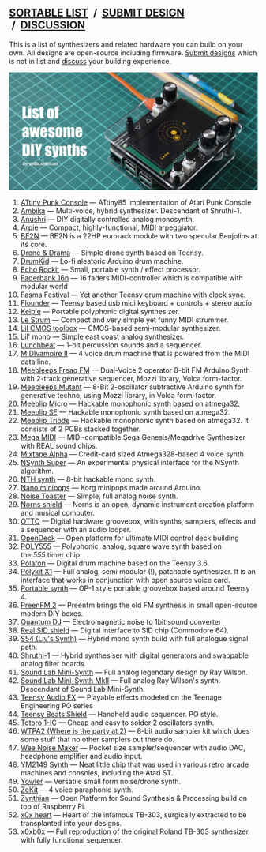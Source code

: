 ## [SORTABLE LIST](https://diy-synths.snnkv.com/)  /  [SUBMIT DESIGN](https://diy-synths.snnkv.com/submit)  /  [DISCUSSION](https://github.com/Atarity/diy-synths/discussions)

This is a list of synthesizers and related hardware you can build
on your own. All designs are open-source including firmware.
[Submit designs](https://diy-synths.snnkv.com/submit) which is not
in list and [discuss](https://github.com/Atarity/diy-synths/discussions)
your building experience.

![DIY-synths-title](/diy-synths-title.jpg)
1. [ATtiny Punk Console](https://github.com/noisio/ATtiny-Punk-Console) — ATtiny85 implementation of Atari Punk Console
1. [Ambika](https://mutable-instruments.net/archive/) — Multi-voice, hybrid synthesizer. Descendant of Shruthi-1.
1. [Anushri](https://mutable-instruments.net/archive/) — DIY digitally controlled analog monosynth.
1. [Arpie](https://six4pix.com/product/arpie/) — Compact, highly-functional, MIDI arpeggiator.
1. [BE2N](https://www.jolinlab.com/be2n/) — BE2N is a 22HP eurorack module with two specular Benjolins at its core.
1. [Drone & Drama](https://github.com/bjc01/D-D_Teensy) — Simple drone synth based on Teensy.
1. [DrumKid](https://github.com/mattybrad/drumkid) — Lo-fi aleatoric Arduino drum machine.
1. [Echo Rockit](http://musicfromouterspace.com/index.php?MAINTAB=SYNTHDIY&VPW=1910&VPH=871) — Small, portable synth / effect processor.
1. [Faderbank 16n](https://github.com/16n-faderbank/16n) — 16 faders MIDI-controller which is compatible with modular world
1. [Fasma Festival](https://tomashg.com/?p=1324) — Yet another Teensy drum machine with clock sync.
1. [Flounder](https://github.com/MattKuebrich/flounder) — Teensy based usb midi keyboard + controls + stereo audio
1. [Kelpie](https://github.com/friedpies/kelpie-pocket-synth) — Portable polyphonic digital synthesizer.
1. [Le Strum](https://github.com/hotchk155/Voici-Le-Strum) — Compact and very simple yet funny MIDI strummer.
1. [Lil CMOS toolbox](https://github.com/diysynth/STANDALONE-DEVICES) — CMOS-based semi-modular synthesizer.
1. [Lil' mono](https://github.com/diysynth/STANDALONE-DEVICES/tree/main/LIL'-MONO-SYNTH) — Simple east coast analog synthesizer.
1. [Lunchbeat](https://github.com/buranelectrix/lunchbeat-PCB) — 1-bit percussion sounds and a sequencer.
1. [MIDIvampire II](http://www.openmusiclabs.com/projects/midivamp2/index.html) — 4 voice drum machine that is powered from the MIDI data line.
1. [Meebleeps Freaq FM](https://github.com/Meebleeps/MeeBleeps-Freaq-FM-Synth) — Dual-Voice 2 operator 8-bit FM Arduino Synth with 2-track generative sequencer, Mozzi library, Volca form-factor.
1. [Meebleeps Mutant](https://github.com/Meebleeps/MeeBleeps-Mutant-Synth) — 8-Bit 2-oscillator subtractive Arduino synth for generative techno, using Mozzi library, in Volca form-factor.
1. [Meeblip Micro](https://github.com/MeeBlip/meeblip-circuits) — Hackable monophonic synth based on atmega32.
1. [Meeblip SE](https://github.com/MeeBlip/meeblip-circuits) — Hackable monophonic synth based on atmega32.
1. [Meeblip Triode](https://github.com/MeeBlip/meeblip-triode) — Hackable monophonic synth based on atmega32. It consists of 2 PCBs stacked together.
1. [Mega MIDI](https://github.com/AidanHockey5/MegaMIDI) — MIDI-compatible Sega Genesis/Megadrive Synthesizer with REAL sound chips.
1. [Mixtape Alpha](http://wiki.openmusiclabs.com/wiki/MixtapeAlpha) — Credit-card sized Atmega328-based 4 voice synth.
1. [NSynth Super](https://github.com/googlecreativelab/open-nsynth-super) — An experimental physical interface for the NSynth algorithm. 
1. [NTH synth](https://github.com/NTHSynth/NTH_DSP) — 8-bit hackable mono synth.
1. [Nano minipops](https://github.com/NANOmodules/NANO-Minipops) — Korg minipops made around Arduino.
1. [Noise Toaster](http://musicfromouterspace.com/index.php?MAINTAB=SYNTHDIY&VPW=1910&VPH=871) — Simple, full analog noise synth.
1. [Norns shield](https://github.com/monome/norns-shield) — Norns is an open, dynamic instrument creation platform and musical computer. 
1. [OTTO](https://github.com/bitfieldaudio/OTTO) — Digital hardware groovebox, with synths, samplers, effects and a sequencer with an audio looper.
1. [OpenDeck](https://github.com/shanteacontrols/OpenDeck) — Open platform for ultimate MIDI control deck building
1. [POLY555](https://github.com/oskitone/poly555) — Polyphonic, analog, square wave synth based on the _555_ timer chip.
1. [Polaron](https://github.com/zueblin/Polaron) — Digital drum machine based on the Teensy 3.6.
1. [Polykit X1](https://github.com/polykit/polykit-x-monosynth) — Full analog, semi modular (!), patchable synthesizer. It is an interface that works in conjunction with open source voice card.
1. [Portable synth](https://github.com/prajwal1121/Portable-Synth) — OP-1 style portable groovebox based around Teensy 4.
1. [PreenFM 2](https://github.com/Ixox/preenfm2) — Preenfm brings the old FM synthesis in small open-source modern DIY boxes.
1. [Quantum DJ](https://warmplace.ru/hard/qdj/?fbclid=IwAR3kJHlGsxXUGChfXL_qjapHxT5TMV6Du6AfpE0VJ6x5OJzYAFS-qSvjPYk) — Electromagnetic noise to 1bit sound converter
1. [Real SID shield](https://github.com/emceha/RealSIDShield) — Digital interface to SID chip (Commodore 64).
1. [S54 (Liv's Synth)](https://github.com/SloBloLabs/LivSynth/tree/main) — Hybrid mono synth build with full analogue signal path.
1. [Shruthi-1](https://mutable-instruments.net/archive/shruthi/build/) — Hybrid synthesiser with digital generators and swappable analog filter boards.
1. [Sound Lab Mini-Synth](http://musicfromouterspace.com/index.php?MAINTAB=SYNTHDIY&VPW=1910&VPH=871) — Full analog legendary design by Ray Wilson.
1. [Sound Lab Mini-Synth MkII](http://musicfromouterspace.com/index.php?MAINTAB=SYNTHDIY&VPW=1910&VPH=871) — Full analog Ray Wilson's synth. Descendant of Sound Lab Mini-Synth.
1. [Teensy Audio FX](https://github.com/mattvenn/teensy-audio-fx) — Playable effects modeled on the Teenage Engineering PO series
1. [Teensy Beats Shield](https://hackaday.io/project/161127-teensy-beats-shield) — Handheld audio sequencer. PO style.
1. [Totoro 1-IC](https://syntherjack.net/totoro-1-ic-simple-synth/) — Cheap and easy to solder 2 oscillators synth.
1. [WTPA2 (Where is the party at 2)](http://blog.narrat1ve.com/wtpa2/) — 8-bit audio sampler kit which does some stuff that no other samplers out there do.
1. [Wee Noise Maker](https://hackaday.io/project/19326-wee-noise-maker) — Pocket size sampler/sequencer with audio DAC, headphone amplifier and audio input.
1. [YM2149 Synth](https://github.com/trash80/Ym2149Synth) — Neat little chip that was used in various retro arcade machines and consoles, including the Atari ST.
1. [Yowler](https://github.com/cfoge/the_Yowler) — Versatile small form noise/drone synth.
1. [ZeKit](https://github.com/Marzac/zekit) — 4 voice paraphonic synth.
1. [Zynthian](https://zynthian.org/) — Open Platform for Sound Synthesis & Processing build on top of Raspberry Pi.
1. [x0x heart](http://www.openmusiclabs.com/projects/x0x-heart/) — Heart of the infamous TB-303, surgically extracted to be transplanted into your designs.
1. [x0xb0x](https://www.ladyada.net/make/x0xb0x/index.html) — Full reproduction of the original Roland TB-303 synthesizer, with fully functional sequencer. 
